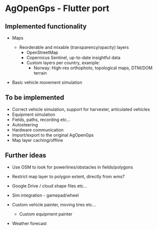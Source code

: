 # AgOpenGps - Flutter port

## Implemented functionality

-   Maps

    -   Reorderable and mixable (transparency/opacity) layers
        -   OpenStreetMap
        -   Copernicus Sentinel, up-to-date insightful data
        -   Custom layers per country, example:
            -   Norway: High-res orthophoto, topological maps, DTM/DOM terrain

-   Basic vehicle movement simulation

## To be implemented

-   Correct vehicle simulation, support for harvester, articulated vehicles
-   Equipment simulation
-   Fields, paths, recording etc...
-   Autosteering
-   Hardware communication
-   Import/export to the original AgOpenGps
-   Map layer caching/offline

## Further ideas

-   Use OSM to look for powerlines/obstacles in fields/polygons

-   Restrict map layer to polygon extent, directly from wms?

-   Google Drive / cloud shape files etc...

-   Sim integration - gamepad/wheel

-   Custom vehicle painter, moving tires etc...

    -   Custom equipment painter

-   Weather forecast
